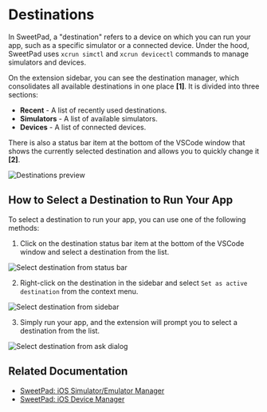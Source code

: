# Destinations

In SweetPad, a "destination" refers to a device on which you can run your app, such as a specific simulator or a
connected device. Under the hood, SweetPad uses `xcrun simctl` and `xcrun devicectl` commands to manage simulators and
devices.

On the extension sidebar, you can see the destination manager, which consolidates all available destinations in one
place **[1]**. It is divided into three sections:

- **Recent** - A list of recently used destinations.
- **Simulators** - A list of available simulators.
- **Devices** - A list of connected devices.

There is also a status bar item at the bottom of the VSCode window that shows the currently selected destination and
allows you to quickly change it **[2]**.

![Destinations preview](/images/destinations-preview.png)

## How to Select a Destination to Run Your App

To select a destination to run your app, you can use one of the following methods:

1. Click on the destination status bar item at the bottom of the VSCode window and select a destination from the list.

![Select destination from status bar](/images/destinations-status-bar.png)

2. Right-click on the destination in the sidebar and select `Set as active destination` from the context menu.

![Select destination from sidebar](/images/destinations-select-context-menu.png)

3. Simply run your app, and the extension will prompt you to select a destination from the list.

![Select destination from ask dialog](/images/destinations-ask-panel.png)

## Related Documentation

- [SweetPad: iOS Simulator/Emulator Manager](07-simulator.md)
- [SweetPad: iOS Device Manager](06-devices.md)
